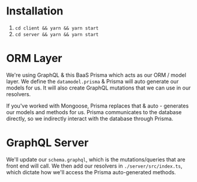 # Installation

1. `cd client && yarn && yarn start`
2. `cd server && yarn && yarn start`

# ORM Layer

We're using GraphQL & this BaaS Prisma which acts as our ORM / model layer. We define the `datamodel.prisma` & Prisma will auto generate our models for us. It will also create GraphQL mutations that we can use in our resolvers.

If you've worked with Mongoose, Prisma replaces that & auto - generates our models and methods for us. Prisma communicates to the database directly, so we indirectly interact with the database through Prisma.

# GraphQL Server

We'll update our `schema.graphql`, which is the mutations/queries that are front end will call.
We then add our resolvers in `./server/src/index.ts`, which dictate how we'll access the Prisma auto-generated methods.
